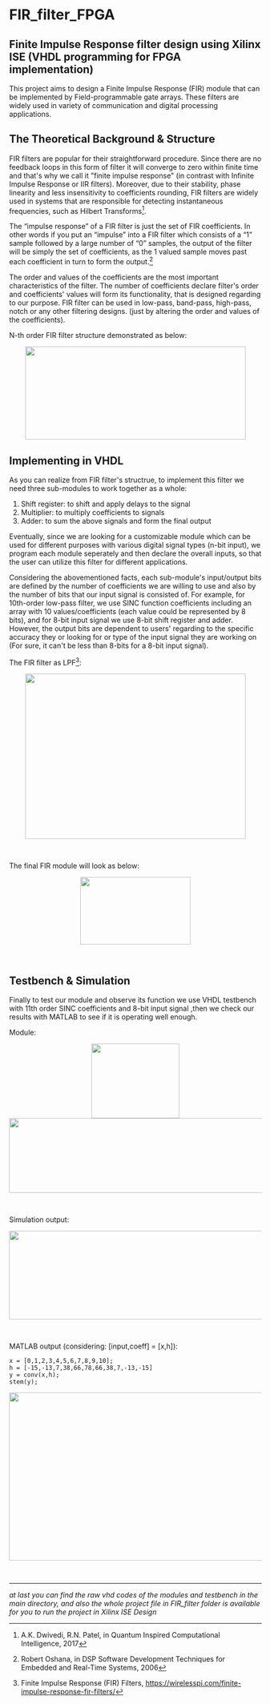 # FIR_filter_FPGA
## Finite Impulse Response filter design using Xilinx ISE (VHDL programming for FPGA implementation) 
This project aims to design a Finite Impulse Response (FIR) module that can be implemented by Field-programmable gate arrays. These filters are widely used in variety of communication and digital processing applications. 
## The Theoretical Background & Structure
FIR filters are popular for their straightforward procedure. Since there are no feedback loops in this form of filter it will converge to zero within finite time and that's why we call it "finite impulse response" (in contrast with Infinite Impulse Response or IIR filters). Moreover, due to their stability, phase linearity and less insensitivity to coefficients rounding, FIR filters are widely used in systems that are responsible for detecting instantaneous frequencies, such as Hilbert Transforms[^1]. 

The “impulse response” of a FIR filter is just the set of FIR coefficients. In other words if you put an “impulse” into a FIR filter which consists of a “1” sample followed by a large number of “0” samples, the output of the filter will be simply the set of coefficients, as the 1 valued sample moves past each coefficient in turn to form the output.[^2]

The order and values of the coefficients are the most important characteristics of the filter. The number of coefficients declare filter's order and coefficients' values will form its functionality, that is designed regarding to our purpose. FIR filter can be used in low-pass, band-pass, high-pass, notch or any other filtering designs. (just by altering the order and values of the coefficients). 

N-th order FIR filter structure demonstrated as below:

<p align="center">
<img src="https://www.typhoon-hil.com/documentation/typhoon-hil-software-manual/Images/fir_filter_04.gif" width="440" height="186" />
</p>

[^1]: A.K. Dwivedi, R.N. Patel, in Quantum Inspired Computational Intelligence, 2017
[^2]: Robert Oshana, in DSP Software Development Techniques for Embedded and Real-Time Systems, 2006

## Implementing in VHDL 
As you can realize from FIR filter's structrue, to implement this filter we need three sub-modules to work together as a whole:
1. Shift register: to shift and apply delays to the signal
2. Multiplier: to multiply coefficients to signals
3. Adder: to sum the above signals and form the final output

Eventually, since we are looking for a customizable module which can be used for different purposes with various digital signal types (n-bit input), we program each module seperately and then declare the overall inputs, so that the user can utilize this filter for different applications. 

Considering the abovementioned facts, each sub-module's input/output bits are defined by the number of coefficients we are willing to use and also by the number of bits that our input signal is consisted of. For example, for 10th-order low-pass filter, we use SINC function coefficients including an array with 10 values/coefficients (each value could be represented by 8 bits), and for 8-bit input signal we use 8-bit shift register and adder. However, the output bits are dependent to users' regarding to the specific accuracy they or looking for or type of the input signal they are working on (For sure, it can't be less than 8-bits for a 8-bit input signal).

The FIR filter as LPF[^3]:

<p align="center">
<img src="https://wirelesspi.com/wp-content/uploads/2016/08/figure-introduction-fir-filter-response.png" width="440" height="330" />
</p>  <br />

The final FIR module will look as below:


<p align="center">
<img src="https://encrypted-tbn0.gstatic.com/images?q=tbn:ANd9GcRqHOOnggYq0UFGarOp0NlF0HRJ6zOzXWtvmA&usqp=CAU" width="220" height="135" />
</p>  <br />

[^3]: Finite Impulse Response (FIR) Filters, https://wirelesspi.com/finite-impulse-response-fir-filters/

## Testbench & Simulation
Finally to test our module and observe its function we use VHDL testbench with 11th order SINC coefficients and 8-bit input signal ,then we check our results with MATLAB to see if it is operating well enough.

Module:

<p align="center">
<img src="https://user-images.githubusercontent.com/108813301/207665349-1df2791b-3bf6-499b-b463-0ce2f19f6cb5.JPEG" width="176" height="149" />
<img src="https://user-images.githubusercontent.com/108813301/207814102-39cf7fd7-68f4-48bd-ad39-b1a1edbbcc4e.JPEG" width="597" height="149" />
</p>  <br />
  
  
Simulation output:
  
<p align="center">
<img src="https://user-images.githubusercontent.com/108813301/207817184-2dcff919-dae0-4f69-94f8-307fd354de99.jpeg" width="1268" height="177" />
</p>  <br />
  
  
MATLAB output (considering: [input,coeff] = [x,h]):
  
```
x = [0,1,2,3,4,5,6,7,8,9,10];
h = [-15,-13,7,38,66,78,66,38,7,-13,-15]
y = conv(x,h);
stem(y);
```
  
<p align="center">
<img src="https://user-images.githubusercontent.com/108813301/207814169-109d94c9-fb72-4b47-98d3-484ad758c433.JPEG" width="643" height="336" />
</p>  <br />

***
*at last you can find the raw vhd codes of the modules and testbench in the main directory, and also the whole project file in FIR_filter folder is available for you to run the project in Xilinx ISE Design*
